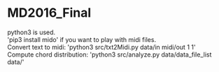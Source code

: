 # MD2016_Final

python3 is used.  
'pip3 install mido' if you want to play with midi files.  
Convert text to midi: 'python3 src/txt2Midi.py data/in midi/out 1 1'  
Compute chord distribution: 'python3 src/analyze.py data/data_file_list data/'  
